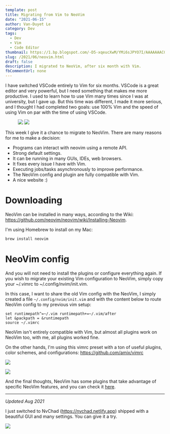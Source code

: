 ```yaml
---
template: post
title: Migrating from Vim to NeoVim
date: "2021-06-15"
author: Van-Duyet Le
category: Dev
tags:
  - Dev
  - Vim
  - Code Editor
thumbnail: https://1.bp.blogspot.com/-D5-xqeucXwM/YMi6sJPYO7I/AAAAAAACGPg/7bD9Fb7RESkklbaVh_s72hqyIj5dlEmYQCLcBGAsYHQ/s0/Screen%2BShot%2B2021-06-15%2Bat%2B20.13.21.png
slug: /2021/06/neovim.html
draft: false
description: I migrated to NeoVim, after six month with Vim.
fbCommentUrl: none
---
```



I have switched VSCode entirely to Vim for six months. VSCode is a great editor and very powerful, but I need something that makes me more productive. I used to learn how to use Vim many times since I was at university, but I gave up.
But this time was different,  I made it more serious, and I thought I had completed two goals: use 100% Vim and the speed of using Vim on par with the time of using VSCode.


<figure class="float-right" style="width: 600px">
    <img src="/media/2021/06/vim-learning-curve-duyet.png" />
    <img src="/media/2021/06/using-vim.png" style="border: 1px" />
</figure>


This week I give it a chance to migrate to NeoVim. There are many reasons for me to make a decision:

- Programs can interact with neovim using a remote API.
- Strong default settings.
- It can be running in many GUIs, IDEs, web browsers.
- It fixes every issue I have with Vim.
- Executing jobs/tasks asynchronously to improve performance.
- The NeoVim config and plugin are fully compatible with Vim.
- A nice website :)

# Downloading

NeoVim can be installed in many ways, according to the Wiki: https://github.com/neovim/neovim/wiki/Installing-Neovim.

I'm using Homebrew to install on my Mac:

```bash
brew install neovim
```

# NeoVim config

And you will not need to install the plugins or configure everything again.
If you wish to migrate your existing Vim configuration to NeoVim, simply copy your ~/.vimrc to ~/.config/nvim/init.vim.

In this case, I want to share the old Vim config with the NeoVim, I simply created a file `~/.config/nvim/init.vim` and with the content below to route NeoVim config to my previous vim setup:

```vim
set runtimepath^=~/.vim runtimepath+=~/.vim/after
let &packpath = &runtimepath
source ~/.vimrc
```


NeoVim isn't entirely compatible with Vim, but almost all plugins work on NeoVim too, with me, all plugins worked fine.

On the other hands, I'm using this vimrc preset with a ton of useful plugins, color schemes, and configurations: https://github.com/amix/vimrc


![](/media/2021/06/neovim.png)

![](/media/2021/06/neovim-2.png)

And the final thoughts, NeoVim has some plugins that take advantage of specific NeoVim features, and you can check it [here](https://github.com/neovim/neovim/wiki/Related-projects).

----
*Updated Aug 2021*

I just switched to NvChad (https://nvchad.netlify.app) shipped with a beautiful GUI and many settings. You can give it a try.

![](/media/2021/06/nvchad.png)
